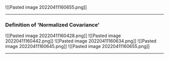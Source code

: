 ![[Pasted image 20220411160655.png]]

---
### Definition of 'Normalized Covariance'
![[Pasted image 20220411160428.png]]
![[Pasted image 20220411160442.png]]
![[Pasted image 20220411160634.png]]
![[Pasted image 20220411160645.png]]
![[Pasted image 20220411160655.png]]

---
